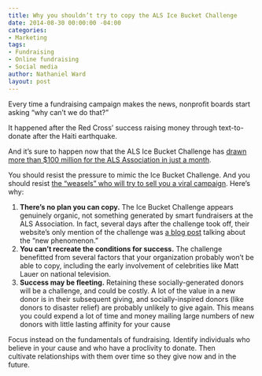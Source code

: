 ```yaml
---
title: Why you shouldn’t try to copy the ALS Ice Bucket Challenge
date: 2014-08-30 00:00:00 -04:00
categories:
- Marketing
tags:
- Fundraising
- Online fundraising
- Social media
author: Nathaniel Ward
layout: post
---
```


Every time a fundraising campaign makes the news, nonprofit boards start asking “why can’t we do that?”

It happened after the Red Cross’ success raising money through text-to-donate after the Haiti earthquake.

And it’s sure to happen now that the <span class="caps">ALS</span> Ice Bucket Challenge has [drawn more than $100 million for the <span class="caps">ALS</span> Association in just a month][1].

You should resist the pressure to mimic the Ice Bucket Challenge. And you should resist [the “weasels” who will try to sell you a viral campaign][2]. Here’s why:

  1. **There’s no plan you can copy.** The Ice Bucket Challenge appears genuinely organic, not something generated by smart fundraisers at the <span class="caps">ALS</span> Association. In fact, several days after the challenge took off, their website’s only mention of the challenge was [a blog post][3] talking about the “new phenomenon.”
  2. **You can’t recreate the conditions for success.** The challenge benefitted from several factors that your organization probably won’t be able to copy, including the early involvement of celebrities like Matt Lauer on national television.
  3. **Success may be fleeting.** Retaining these socially-generated donors will be a challenge, and could be costly. A lot of the value in a new donor is in their subsequent giving, and socially-inspired donors (like donors to disaster relief) are probably unlikely to give again. This means you could expend a lot of time and money mailing large numbers of new donors with little lasting affinity for your cause

Focus instead on the fundamentals of fundraising. Identify individuals who believe in your cause and who have a proclivity to donate. Then cultivate relationships with them over time so they give now and in the future.

 [1]: http://www.alsa.org/news/media/press-releases/ice-bucket-challenge-082914.html
 [2]: http://www.futurefundraisingnow.com/future-fundraising/2014/08/what-a-weasel-is-going-to-tell-you-about-the-ice-bucket-challenge.html
 [3]: http://www.alsa.org/news/archive/ice-bucket-challenge.html